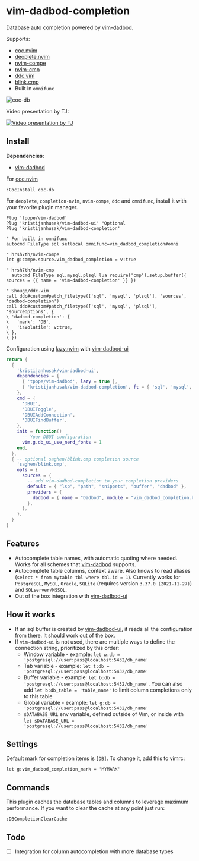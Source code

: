 # vim-dadbod-completion

Database auto completion powered by [vim-dadbod](https://github.com/tpope/vim-dadbod).

Supports:
* [coc.nvim](https://github.com/neoclide/coc.nvim)
* [deoplete.nvim](https://github.com/Shougo/deoplete.nvim)
* [nvim-compe](https://github.com/hrsh7th/nvim-compe)
* [nvim-cmp](https://github.com/hrsh7th/nvim-cmp)
* [ddc.vim](https://github.com/Shougo/ddc.vim)
* [blink.cmp](https://github.com/Saghen/blink.cmp)
* Built in `omnifunc`

![coc-db](https://user-images.githubusercontent.com/1782860/78941173-717f6680-7ab7-11ea-91b3-18bf178b3735.gif)


Video presentation by TJ:

[![Video presentation by TJ](https://i.ytimg.com/vi/ALGBuFLzDSA/hqdefault.jpg?sqp=-oaymwEcCNACELwBSFXyq4qpAw4IARUAAIhCGAFwAcABBg==&rs=AOn4CLDmOFtUnDmQx5U_PKBqV819YujOBw)](https://www.youtube.com/watch?v=ALGBuFLzDSA)


## Install

**Dependencies**:
* [vim-dadbod](https://github.com/tpope/vim-dadbod)

For [coc.nvim](https://github.com/neoclide/coc.nvim)
```
:CocInstall coc-db
```

For `deoplete`, `completion-nvim`, `nvim-compe`, `ddc` and `omnifunc`, install it with your favorite plugin manager.

```vim
Plug 'tpope/vim-dadbod'
Plug 'kristijanhusak/vim-dadbod-ui' "Optional
Plug 'kristijanhusak/vim-dadbod-completion'

" For built in omnifunc
autocmd FileType sql setlocal omnifunc=vim_dadbod_completion#omni

" hrsh7th/nvim-compe
let g:compe.source.vim_dadbod_completion = v:true

" hrsh7th/nvim-cmp
  autocmd FileType sql,mysql,plsql lua require('cmp').setup.buffer({ sources = {{ name = 'vim-dadbod-completion' }} })

" Shougo/ddc.vim
call ddc#custom#patch_filetype(['sql', 'mysql', 'plsql'], 'sources', 'dadbod-completion')
call ddc#custom#patch_filetype(['sql', 'mysql', 'plsql'], 'sourceOptions', {
\ 'dadbod-completion': {
\   'mark': 'DB',
\   'isVolatile': v:true,
\ },
\ })
```

Configuration using [lazy.nvim](https://github.com/folke/lazy.nvim) with [vim-dadbod-ui](https://github.com/kristijanhusak/vim-dadbod-ui)
```lua
return {
  {
    'kristijanhusak/vim-dadbod-ui',
    dependencies = {
      { 'tpope/vim-dadbod', lazy = true },
      { 'kristijanhusak/vim-dadbod-completion', ft = { 'sql', 'mysql', 'plsql' }, lazy = true },
    },
    cmd = {
      'DBUI',
      'DBUIToggle',
      'DBUIAddConnection',
      'DBUIFindBuffer',
    },
    init = function()
      -- Your DBUI configuration
      vim.g.db_ui_use_nerd_fonts = 1
    end,
  },
  { -- optional saghen/blink.cmp completion source
    'saghen/blink.cmp',
    opts = {
      sources = {
        -- add vim-dadbod-completion to your completion providers
        default = { "lsp", "path", "snippets", "buffer", "dadbod" },
        providers = {
          dadbod = { name = "Dadbod", module = "vim_dadbod_completion.blink" },
        },
      },
    },
  }
}
```

## Features
* Autocomplete table names, with automatic quoting where needed. Works for all schemes that [vim-dadbod](https://github.com/tpope/vim-dadbod) supports.
* Autocomplete table columns, context aware. Also knows to read aliases (`select * from mytable tbl where tbl.id = 1`). Currently works for `PostgreSQL`, `MySQL`, `Oracle`, `SQLite` (requires version `3.37.0 (2021-11-27)`) and `SQLserver/MSSQL`.
* Out of the box integration with [vim-dadbod-ui](https://github.com/kristijanhusak/vim-dadbod-ui)

## How it works
* If an sql buffer is created by [vim-dadbod-ui](https://github.com/kristijanhusak/vim-dadbod-ui), it reads all the configuration from there. It should work out of the box.
* If `vim-dadbod-ui` is not used, there are multiple ways to define the connection string, prioritized by this order:
  * Window variable - example: `let w:db = 'postgresql://user:pass@localhost:5432/db_name'`
  * Tab variable - example: `let t:db = 'postgresql://user:pass@localhost:5432/db_name'`
  * Buffer variable - example: `let b:db = 'postgresql://user:pass@localhost:5432/db_name'`. You can also add `let b:db_table = 'table_name'` to limit column completions only to this table
  * Global variable - example: `let g:db = 'postgresql://user:pass@localhost:5432/db_name'`
  * `$DATABASE_URL` env variable, defined outside of Vim, or inside with `let $DATABASE_URL = 'postgresql://user:pass@localhost:5432/db_name'`

## Settings
Default mark for completion items is `[DB]`. To change it, add this to vimrc:
```
let g:vim_dadbod_completion_mark = 'MYMARK'
```

## Commands
This plugin caches the database tables and columns to leverage maximum performance. If you want to clear the cache at any point just run:

```
:DBCompletionClearCache
```

## Todo
* [ ] Integration for column autocompletion with more database types

